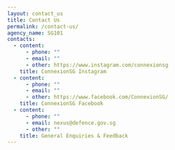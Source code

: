 ```yaml
---
layout: contact_us
title: Contact Us
permalink: /contact-us/
agency_name: SG101
contacts:
  - content:
      - phone: ""
      - email: ""
      - other: https://www.instagram.com/connexionsg
    title: ConnexionSG Instagram
  - content:
      - phone: ""
      - email: ""
      - other: https://www.facebook.com/ConnexionSG/
    title: ConnexionSG Facebook
  - content:
      - phone: ""
      - email: nexus@defence.gov.sg
      - other: ""
    title: General Enquiries & Feedback
---
```

